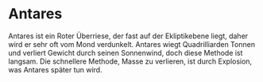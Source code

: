 # Antares

Antares ist ein Roter Überriese, der fast auf der Ekliptikebene liegt, daher
wird er sehr oft vom Mond verdunkelt. Antares wiegt Quadrilliarden Tonnen und
verliert Gewicht durch seinen Sonnenwind, doch diese Methode ist langsam. Die
schnellere Methode, Masse zu verlieren, ist durch Explosion, was Antares später
tun wird.
